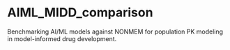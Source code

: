 # AIML_MIDD_comparison
Benchmarking AI/ML models against NONMEM for population PK modeling in model-informed drug development.
